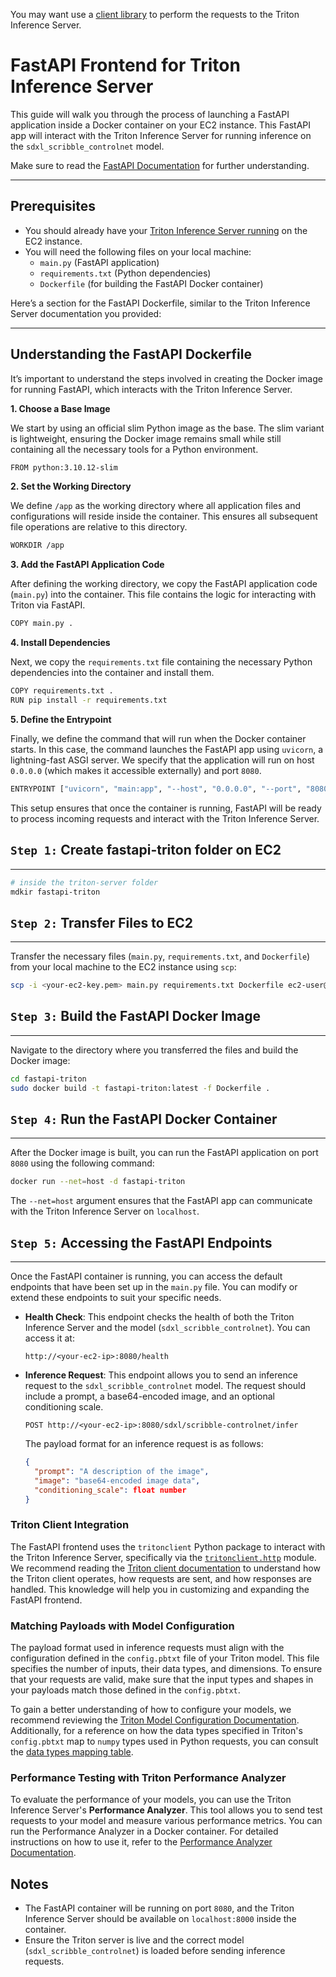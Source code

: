 You may want use a [client library](https://docs.nvidia.com/deeplearning/triton-inference-server/user-guide/docs/client/README.html) to perform the requests to the Triton Inference Server.

# FastAPI Frontend for Triton Inference Server

This guide will walk you through the process of launching a FastAPI application inside a Docker container on your EC2 instance. This FastAPI app will interact with the Triton Inference Server for running inference on the `sdxl_scribble_controlnet` model.

Make sure to read the [FastAPI Documentation](https://fastapi.tiangolo.com/) for further understanding.

---
## Prerequisites

- You should already have your [Triton Inference Server running](..) on the EC2 instance.
- You will need the following files on your local machine:
  - `main.py` (FastAPI application)
  - `requirements.txt` (Python dependencies)
  - `Dockerfile` (for building the FastAPI Docker container)

Here’s a section for the FastAPI Dockerfile, similar to the Triton Inference Server documentation you provided:

---
## Understanding the FastAPI Dockerfile

It’s important to understand the steps involved in creating the Docker image for running FastAPI, which interacts with the Triton Inference Server.

**1. Choose a Base Image**

We start by using an official slim Python image as the base. The slim variant is lightweight, ensuring the Docker image remains small while still containing all the necessary tools for a Python environment.

```bash
FROM python:3.10.12-slim
```

**2. Set the Working Directory**

We define `/app` as the working directory where all application files and configurations will reside inside the container. This ensures all subsequent file operations are relative to this directory.

```bash
WORKDIR /app
```

**3. Add the FastAPI Application Code**

After defining the working directory, we copy the FastAPI application code (`main.py`) into the container. This file contains the logic for interacting with Triton via FastAPI.

```bash
COPY main.py .
```

**4. Install Dependencies**

Next, we copy the `requirements.txt` file containing the necessary Python dependencies into the container and install them.

```bash
COPY requirements.txt .
RUN pip install -r requirements.txt
```


**5. Define the Entrypoint**

Finally, we define the command that will run when the Docker container starts. In this case, the command launches the FastAPI app using `uvicorn`, a lightning-fast ASGI server. We specify that the application will run on host `0.0.0.0` (which makes it accessible externally) and port `8080`.

```bash
ENTRYPOINT ["uvicorn", "main:app", "--host", "0.0.0.0", "--port", "8080"]
```

This setup ensures that once the container is running, FastAPI will be ready to process incoming requests and interact with the Triton Inference Server.

## `Step 1:` Create fastapi-triton folder on EC2
---

```bash
# inside the triton-server folder
mdkir fastapi-triton
```

## `Step 2:` Transfer Files to EC2
---

Transfer the necessary files (`main.py`, `requirements.txt`, and `Dockerfile`) from your local machine to the EC2 instance using `scp`:

```bash
scp -i <your-ec2-key.pem> main.py requirements.txt Dockerfile ec2-user@<your-ec2-ip>:/home/ec2-user/triton-server/fastapi-triton/
```

## `Step 3:` Build the FastAPI Docker Image
---

Navigate to the directory where you transferred the files and build the Docker image:

```bash
cd fastapi-triton
sudo docker build -t fastapi-triton:latest -f Dockerfile .
```

## `Step 4:` Run the FastAPI Docker Container
---

After the Docker image is built, you can run the FastAPI application on port `8080` using the following command:

```bash
docker run --net=host -d fastapi-triton
```

The `--net=host` argument ensures that the FastAPI app can communicate with the Triton Inference Server on `localhost`.

## `Step 5:` Accessing the FastAPI Endpoints
---

Once the FastAPI container is running, you can access the default endpoints that have been set up in the `main.py` file. You can modify or extend these endpoints to suit your specific needs.

- **Health Check**: This endpoint checks the health of both the Triton Inference Server and the model (`sdxl_scribble_controlnet`). You can access it at:
  ```
  http://<your-ec2-ip>:8080/health
  ```

- **Inference Request**: This endpoint allows you to send an inference request to the `sdxl_scribble_controlnet` model. The request should include a prompt, a base64-encoded image, and an optional conditioning scale.
  ```
  POST http://<your-ec2-ip>:8080/sdxl/scribble-controlnet/infer
  ```

  The payload format for an inference request is as follows:
  ```json
  {
    "prompt": "A description of the image",
    "image": "base64-encoded image data",
    "conditioning_scale": float number
  }
  ```

### Triton Client Integration

The FastAPI frontend uses the `tritonclient` Python package to interact with the Triton Inference Server, specifically via the [`tritonclient.http`](https://docs.nvidia.com/deeplearning/triton-inference-server/user-guide/docs/_reference/tritonclient/tritonclient.http.html#module-tritonclient.http) module. We recommend reading the [Triton client documentation](https://docs.nvidia.com/deeplearning/triton-inference-server/user-guide/docs/_reference/tritonclient/tritonclient.http.html#module-tritonclient.http) to understand how the Triton client operates, how requests are sent, and how responses are handled. This knowledge will help you in customizing and expanding the FastAPI frontend.

### Matching Payloads with Model Configuration

The payload format used in inference requests must align with the configuration defined in the `config.pbtxt` file of your Triton model. This file specifies the number of inputs, their data types, and dimensions. To ensure that your requests are valid, make sure that the input types and shapes in your payloads match those defined in the `config.pbtxt`.

To gain a better understanding of how to configure your models, we recommend reviewing the [Triton Model Configuration Documentation](https://docs.nvidia.com/deeplearning/triton-inference-server/user-guide/docs/user_guide/model_configuration.html). Additionally, for a reference on how the data types specified in Triton's `config.pbtxt` map to `numpy` types used in Python requests, you can consult the [data types mapping table](https://docs.nvidia.com/deeplearning/triton-inference-server/user-guide/docs/user_guide/model_configuration.html?highlight=dtypes#datatypes).

### Performance Testing with Triton Performance Analyzer

To evaluate the performance of your models, you can use the Triton Inference Server's **Performance Analyzer**. This tool allows you to send test requests to your model and measure various performance metrics. You can run the Performance Analyzer in a Docker container. For detailed instructions on how to use it, refer to the [Performance Analyzer Documentation](https://docs.nvidia.com/deeplearning/triton-inference-server/user-guide/docs/perf_analyzer/docs/README.html).

## Notes

- The FastAPI container will be running on port `8080`, and the Triton Inference Server should be available on `localhost:8000` inside the container.
- Ensure the Triton server is live and the correct model (`sdxl_scribble_controlnet`) is loaded before sending inference requests.
